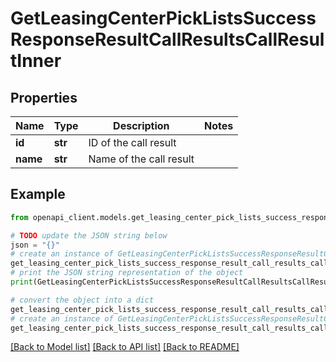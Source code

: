 # GetLeasingCenterPickListsSuccessResponseResultCallResultsCallResultInner


## Properties

Name | Type | Description | Notes
------------ | ------------- | ------------- | -------------
**id** | **str** | ID of the call result | 
**name** | **str** | Name of the call result | 

## Example

```python
from openapi_client.models.get_leasing_center_pick_lists_success_response_result_call_results_call_result_inner import GetLeasingCenterPickListsSuccessResponseResultCallResultsCallResultInner

# TODO update the JSON string below
json = "{}"
# create an instance of GetLeasingCenterPickListsSuccessResponseResultCallResultsCallResultInner from a JSON string
get_leasing_center_pick_lists_success_response_result_call_results_call_result_inner_instance = GetLeasingCenterPickListsSuccessResponseResultCallResultsCallResultInner.from_json(json)
# print the JSON string representation of the object
print(GetLeasingCenterPickListsSuccessResponseResultCallResultsCallResultInner.to_json())

# convert the object into a dict
get_leasing_center_pick_lists_success_response_result_call_results_call_result_inner_dict = get_leasing_center_pick_lists_success_response_result_call_results_call_result_inner_instance.to_dict()
# create an instance of GetLeasingCenterPickListsSuccessResponseResultCallResultsCallResultInner from a dict
get_leasing_center_pick_lists_success_response_result_call_results_call_result_inner_from_dict = GetLeasingCenterPickListsSuccessResponseResultCallResultsCallResultInner.from_dict(get_leasing_center_pick_lists_success_response_result_call_results_call_result_inner_dict)
```
[[Back to Model list]](../README.md#documentation-for-models) [[Back to API list]](../README.md#documentation-for-api-endpoints) [[Back to README]](../README.md)


